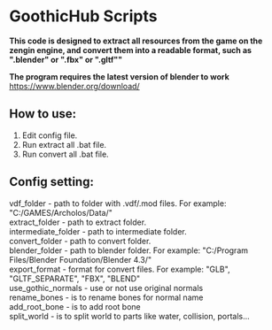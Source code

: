 # GoothicHub Scripts

**This code is designed to extract all resources from the game on the zengin engine,
and convert them into a readable format, such as ".blender" or ".fbx" or ".gltf""**

**The program requires the latest version of blender to work**
https://www.blender.org/download/

## How to use:
1. Edit config file.
2. Run extract all .bat file.
3. Run convert all .bat file.

## Config setting:
vdf_folder - path to folder with .vdf/.mod files. For example: "C:/GAMES/Archolos/Data/" <br/>
extract_folder - path to extract folder.<br/>
intermediate_folder - path to intermediate folder.<br/>
convert_folder - path to convert folder.<br/>
blender_folder - path to blender folder. For example: "C:/Program Files/Blender Foundation/Blender 4.3/"<br/>
export_format - format for convert files. For example: "GLB", "GLTF_SEPARATE", "FBX", "BLEND"<br/>
use_gothic_normals - use or not use original normals<br/>
rename_bones - is to rename bones for normal name<br/>
add_root_bone - is to add root bone<br/>
split_world - is to split world to parts like water, collision, portals...<br/>